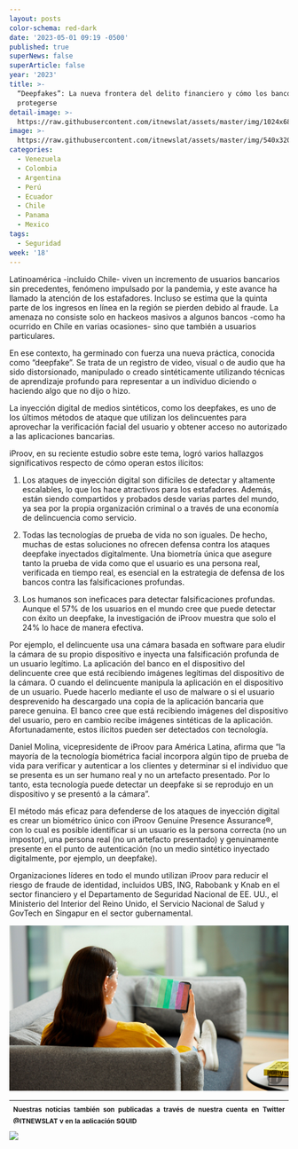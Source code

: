 ```yaml
---
layout: posts
color-schema: red-dark
date: '2023-05-01 09:19 -0500'
published: true
superNews: false
superArticle: false
year: '2023'
title: >-
  “Deepfakes”: La nueva frontera del delito financiero y cómo los bancos pueden
  protegerse
detail-image: >-
  https://raw.githubusercontent.com/itnewslat/assets/master/img/1024x680/Deepfakes-g.jpg
image: >-
  https://raw.githubusercontent.com/itnewslat/assets/master/img/540x320/Deepfakes-p.jpg
categories:
  - Venezuela
  - Colombia
  - Argentina
  - Perú
  - Ecuador
  - Chile
  - Panama
  - Mexico
tags:
  - Seguridad
week: '18'
---
```

Latinoamérica -incluido Chile- viven un incremento de usuarios bancarios sin precedentes, fenómeno impulsado por la pandemia, y este avance ha llamado la atención de los estafadores. Incluso se estima que la quinta parte de los ingresos en línea en la región se pierden debido al fraude. La amenaza no consiste solo en hackeos masivos a algunos bancos -como ha ocurrido en Chile en varias ocasiones- sino que también a usuarios particulares.
 
En ese contexto, ha germinado con fuerza una nueva práctica, conocida como “deepfake”. Se trata de un registro de video, visual o de audio que ha sido distorsionado, manipulado o creado sintéticamente utilizando técnicas de aprendizaje profundo para representar a un individuo diciendo o haciendo algo que no dijo o hizo.
 
La inyección digital de medios sintéticos, como los deepfakes, es uno de los últimos métodos de ataque que utilizan los delincuentes para aprovechar la verificación facial del usuario y obtener acceso no autorizado a las aplicaciones bancarias.
 
iProov, en su reciente estudio sobre este tema, logró varios hallazgos significativos respecto de cómo operan estos ilícitos:
 
1. Los ataques de inyección digital son difíciles de detectar y altamente escalables, lo que los hace atractivos para los estafadores. Además, están siendo compartidos y probados desde varias partes del mundo, ya sea por la propia organización criminal o a través de una economía de delincuencia como servicio.
 
2. Todas las tecnologías de prueba de vida no son iguales. De hecho, muchas de estas soluciones no ofrecen defensa contra los ataques deepfake inyectados digitalmente. Una biometría única que asegure tanto la prueba de vida como que el usuario es una persona real, verificada en tiempo real, es esencial en la estrategia de defensa de los bancos contra las falsificaciones profundas.
 
3. Los humanos son ineficaces para detectar falsificaciones profundas. Aunque el 57% de los usuarios en el mundo cree que puede detectar con éxito un deepfake, la investigación de iProov muestra que solo el 24% lo hace de manera efectiva.
 
Por ejemplo, el delincuente usa una cámara basada en software para eludir la cámara de su propio dispositivo e inyecta una falsificación profunda de un usuario legítimo. La aplicación del banco en el dispositivo del delincuente cree que está recibiendo imágenes legítimas del dispositivo de la cámara. O cuando el delincuente manipula la aplicación en el dispositivo de un usuario. Puede hacerlo mediante el uso de malware o si el usuario desprevenido ha descargado una copia de la aplicación bancaria que parece genuina. El banco cree que está recibiendo imágenes del dispositivo del usuario, pero en cambio recibe imágenes sintéticas de la aplicación. Afortunadamente, estos ilícitos pueden ser detectados con tecnología.
 
Daniel Molina, vicepresidente de iProov para América Latina, afirma que “la mayoría de la tecnología biométrica facial incorpora algún tipo de prueba de vida para verificar y autenticar a los clientes y determinar si el individuo que se presenta es un ser humano real y no un artefacto presentado. Por lo tanto, esta tecnología puede detectar un deepfake si se reprodujo en un dispositivo y se presentó a la cámara”.
 
El método más eficaz para defenderse de los ataques de inyección digital es crear un biométrico único con iProov Genuine Presence Assurance®, con lo cual es posible identificar si un usuario es la persona correcta (no un impostor), una persona real (no un artefacto presentado) y genuinamente presente en el punto de autenticación (no un medio sintético inyectado digitalmente, por ejemplo, un deepfake).
 
Organizaciones líderes en todo el mundo utilizan iProov para reducir el riesgo de fraude de identidad, incluidos UBS, ING, Rabobank y Knab en el sector financiero y el Departamento de Seguridad Nacional de EE. UU., el Ministerio del Interior del Reino Unido, el Servicio Nacional de Salud y GovTech en Singapur en el sector gubernamental.

![](https://raw.githubusercontent.com/itnewslat/assets/master/img/540x320/Deepfakes-p.jpg)

<table style="height: 42px;" width="569">
<tbody>
<tr>
<td style="text-align: justify;"><sub><strong>Nuestras noticias también son publicadas a través de nuestra cuenta en Twitter <a href="https://twitter.com/itnewslat?lang=es">@ITNEWSLAT</a> y en la aplicación <a href="https://squidapp.co/en/">SQUID</a></strong></sub></td>
</tr>
</tbody>
</table>
<img src="https://tracker.metricool.com/c3po.jpg?hash=56f88a41e39ab42c063cc51676587a04"/>